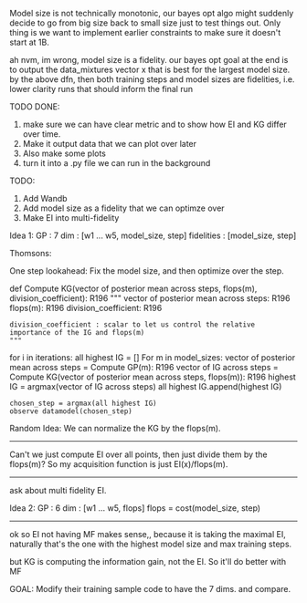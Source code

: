 Model size is not technically monotonic, our bayes opt algo might suddenly decide to go from big size back to small size just to test things out.
Only thing is we want to implement earlier constraints to make sure it doesn't start at 1B. 


ah nvm, im wrong, model size is a fidelity.
our bayes opt goal at the end is to output the data_mixtures vector x that is best for the largest model size.
by the above dfn, then both training steps and model sizes are fidelities, i.e. lower clarity runs that should inform the final run


TODO DONE:

1. make sure we can have clear metric and to show how EI and KG differ over time. 
2. Make it output data that we can plot over later
3. Also make some plots
2. turn it into a .py file we can run in the background


TODO:
1. Add Wandb
4. Add model size as a fidelity that we can optimze over
3. Make EI into multi-fidelity



Idea 1:
GP : 7 dim : [w1 ... w5, model_size, step]
fidelities : [model_size, step]


Thomsons:

One step lookahead:
Fix the model size, and then optimize over the step.

def Compute KG(vector of posterior mean across steps, flops(m), division_coefficient): R196
    """
    vector of posterior mean across steps: R196
    flops(m): R196
    division_coefficient: R196

    division_coefficient : scalar to let us control the relative importance of the IG and flops(m)
    """





for i in iterations:
    all highest IG = []
    For m in model_sizes:
        vector of posterior mean across steps = Compute GP(m): R196
        vector of IG across steps = Compute KG(vector of posterior mean across steps, flops(m)): R196
        highest IG = argmax(vector of IG across steps)
        all highest IG.append(highest IG)

    chosen_step = argmax(all highest IG)
    observe datamodel(chosen_step)




Random Idea: We can normalize the KG by the flops(m). 


--------------------------------

Can't we just compute EI over all points, then just divide them by the flops(m)?
So my acquisition function is just EI(x)/flops(m).

--------------------------------


ask about multi fidelity EI. 





Idea 2:
GP : 6 dim : [w1 ... w5, flops]
flops = cost(model_size, step)





--------------------------------

ok so EI not having MF makes sense,, because it is taking the maximal EI, naturally that's the one with the highest model size and max training steps.

but KG is computing the information gain, not the EI. So it'll do better with MF

GOAL: Modify their training sample code to have the 7 dims. and compare. 

